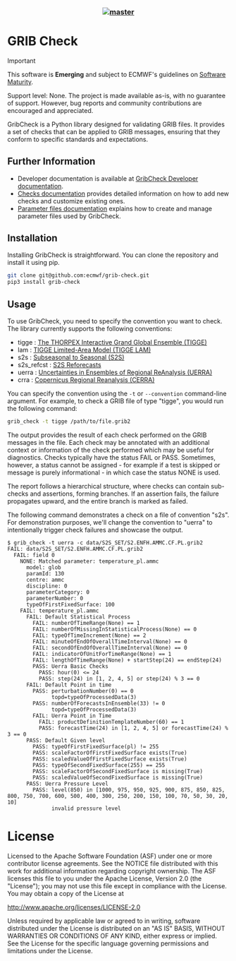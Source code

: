 <h3 align="center">
  <a href="https://github.com/ecmwf/grib-check/actions/workflows/ci.yml?query=branch%3Amaster"><img src="https://github.com/ecmwf/grib-check/actions/workflows/ci.yml/badge.svg" alt="master"></a>
</h3>

# GRIB Check

> [!IMPORTANT]
> This software is **Emerging** and subject to ECMWF's guidelines on [Software Maturity](https://github.com/ecmwf/codex/raw/refs/heads/main/Project%20Maturity).
>
> Support level: None.
> The project is made available as-is, with no guarantee of support.
> However, bug reports and community contributions are encouraged and appreciated.

GribCheck is a Python library designed for validating GRIB files.
It provides a set of checks that can be applied to GRIB messages, ensuring that they conform to specific standards and expectations.

## Further Information

- Developer documentation is available at [GribCheck Developer documentation](./docs/devdoc.md).
- [Checks documentation](./docs/checkdocs.md) provides detailed information on how to add new checks and customize existing ones.
- [Parameter files documentation](./docs/params.md) explains how to create and manage parameter files used by GribCheck.

## Installation

Installing GribCheck is straightforward. You can clone the repository and install it using pip.

``` bash
git clone git@github.com:ecmwf/grib-check.git
pip3 install grib-check
```
## Usage

To use GribCheck, you need to specify the convention you want to check.
The library currently supports the following conventions:

- tigge : [The THORPEX Interactive Grand Global Ensemble (TIGGE)](https://confluence.ecmwf.int/display/TIGGE)
- lam : [TIGGE Limited-Area Model (TIGGE LAM)](https://confluence.ecmwf.int/display/TIGL)
- s2s : [Subseasonal to Seasonal (S2S)](http://s2sprediction.net/)
- s2s_refcst : [S2S Reforecasts](http://s2sprediction.net/)
- uerra : [Uncertainties in Ensembles of Regional ReAnalysis (UERRA)](https://uerra.eu/)
- crra : [Copernicus Regional Reanalysis (CERRA)](https://climate.copernicus.eu/copernicus-regional-reanalysis-europe-cerra)

You can specify the convention using the `-t` or `--convention` command-line argument.
For example, to check a GRIB file of type "tigge", you would run the following command:

``` bash
grib_check -t tigge /path/to/file.grib2
```

The output provides the result of each check performed on the GRIB messages in the file. 
Each check may be annotated with an additional context or information of the check performed which may be useful for diagnostics.
Checks typically have the status FAIL or PASS.
Sometimes, however, a status cannot be assigned - for example if a test is skipped or message is purely informational - in which case the status NONE is used.

The report follows a hierarchical structure, where checks can contain sub-checks and assertions, forming branches. If an assertion fails, the failure propagates upward, and the entire branch is marked as failed.

The following command demonstrates a check on a file of convention "s2s". 
For demonstration purposes, we'll change the convention to "uerra" to intentionally trigger check failures and showcase the output.

```
$ grib_check -t uerra -c data/S2S_SET/S2.ENFH.AMMC.CF.PL.grib2
FAIL: data/S2S_SET/S2.ENFH.AMMC.CF.PL.grib2
  FAIL: field 0
    NONE: Matched parameter: temperature_pl.ammc
      model: glob
      paramId: 130
      centre: ammc
      discipline: 0
      parameterCategory: 0
      parameterNumber: 0
      typeOfFirstFixedSurface: 100
    FAIL: temperature_pl.ammc
      FAIL: Default Statistical Process
        FAIL: numberOfTimeRange(None) == 1
        FAIL: numberOfMissingInStatisticalProcess(None) == 0
        FAIL: typeOfTimeIncrement(None) == 2
        FAIL: minuteOfEndOfOverallTimeInterval(None) == 0
        FAIL: secondOfEndOfOverallTimeInterval(None) == 0
        FAIL: indicatorOfUnitForTimeRange(None) == 1
        FAIL: lengthOfTimeRange(None) + startStep(24) == endStep(24)
        PASS: Uerra Basic Checks
          PASS: hour(0) <= 24
          PASS: step(24) in [1, 2, 4, 5] or step(24) % 3 == 0
      FAIL: Default Point in time
        PASS: perturbationNumber(0) == 0
              topd=typeOfProcessedData(3)
        PASS: numberOfForecastsInEnsemble(33) != 0
              topd=typeOfProcessedData(3)
        FAIL: Uerra Point in Time
          FAIL: productDefinitionTemplateNumber(60) == 1
          PASS: forecastTime(24) in [1, 2, 4, 5] or forecastTime(24) % 3 == 0
      PASS: Default Given level
        PASS: typeOfFirstFixedSurface(pl) != 255
        PASS: scaleFactorOfFirstFixedSurface exists(True)
        PASS: scaledValueOfFirstFixedSurface exists(True)
        PASS: typeOfSecondFixedSurface(255) == 255
        PASS: scaleFactorOfSecondFixedSurface is missing(True)
        PASS: scaledValueOfSecondFixedSurface is missing(True)
      PASS: Uerra Pressure Level
        PASS: level(850) in [1000, 975, 950, 925, 900, 875, 850, 825, 800, 750, 700, 600, 500, 400, 300, 250, 200, 150, 100, 70, 50, 30, 20, 10]
              invalid pressure level
```

# License
Licensed to the Apache Software Foundation (ASF) under one
or more contributor license agreements.  See the NOTICE file
distributed with this work for additional information
regarding copyright ownership.  The ASF licenses this file
to you under the Apache License, Version 2.0 (the
"License"); you may not use this file except in compliance
with the License.  You may obtain a copy of the License at

  http://www.apache.org/licenses/LICENSE-2.0

Unless required by applicable law or agreed to in writing,
software distributed under the License is distributed on an
"AS IS" BASIS, WITHOUT WARRANTIES OR CONDITIONS OF ANY
KIND, either express or implied.  See the License for the
specific language governing permissions and limitations
under the License.
